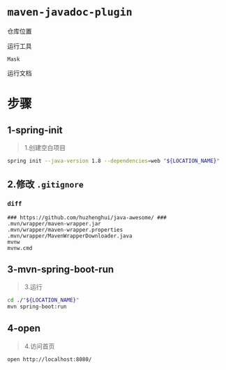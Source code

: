 # `maven-javadoc-plugin`

仓库位置

运行工具

    Mask

运行文档

# 步骤

## 1-spring-init

> 1.创建空白项目

```bash
spring init --java-version 1.8 --dependencies=web "${LOCATION_NAME}"
```

## 2.修改 `.gitignore`

### `diff`

```plain
### https://github.com/huzhenghui/java-awesome/ ###
.mvn/wrapper/maven-wrapper.jar
.mvn/wrapper/maven-wrapper.properties
.mvn/wrapper/MavenWrapperDownloader.java
mvnw
mvnw.cmd
```

## 3-mvn-spring-boot-run

> 3.运行

```bash
cd ./"${LOCATION_NAME}"
mvn spring-boot:run
```

## 4-open

> 4.访问首页

```bash
open http://localhost:8080/
```
